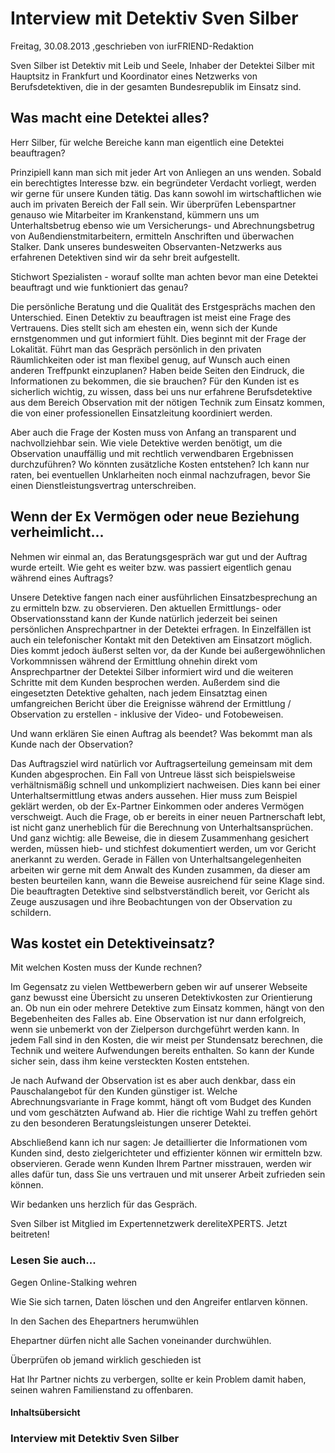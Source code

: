 # Interview mit Detektiv Sven Silber

Freitag, 30.08.2013 ,geschrieben von iurFRIEND-Redaktion

Sven Silber ist Detektiv mit Leib und Seele, Inhaber der Detektei Silber mit Hauptsitz in Frankfurt und Koordinator eines Netzwerks von Berufsdetektiven, die in der gesamten Bundesrepublik im Einsatz sind.

## Was macht eine Detektei alles?

Herr Silber, für welche Bereiche kann man eigentlich eine Detektei beauftragen?

Prinzipiell kann man sich mit jeder Art von Anliegen an uns wenden. Sobald ein berechtigtes Interesse bzw. ein begründeter Verdacht vorliegt, werden wir gerne für unsere Kunden tätig. Das kann sowohl im wirtschaftlichen wie auch im privaten Bereich der Fall sein. Wir überprüfen Lebenspartner genauso wie Mitarbeiter im Krankenstand, kümmern uns um Unterhaltsbetrug ebenso wie um Versicherungs- und Abrechnungsbetrug von Außendienstmitarbeitern, ermitteln Anschriften und überwachen Stalker. Dank unseres bundesweiten Observanten-Netzwerks aus erfahrenen Detektiven sind wir da sehr breit aufgestellt.

Stichwort Spezialisten - worauf sollte man achten bevor man eine Detektei beauftragt und wie funktioniert das genau?

Die persönliche Beratung und die Qualität des Erstgesprächs machen den Unterschied. Einen Detektiv zu beauftragen ist meist eine Frage des Vertrauens. Dies stellt sich am ehesten ein, wenn sich der Kunde ernstgenommen und gut informiert fühlt. Dies beginnt mit der Frage der Lokalität. Führt man das Gespräch persönlich in den privaten Räumlichkeiten oder ist man flexibel genug, auf Wunsch auch einen anderen Treffpunkt einzuplanen? Haben beide Seiten den Eindruck, die Informationen zu bekommen, die sie brauchen? Für den Kunden ist es sicherlich wichtig, zu wissen, dass bei uns nur erfahrene Berufsdetektive aus dem Bereich Observation mit der nötigen Technik zum Einsatz kommen, die von einer professionellen Einsatzleitung koordiniert werden.

Aber auch die Frage der Kosten muss von Anfang an transparent und nachvollziehbar sein. Wie viele Detektive werden benötigt, um die Observation unauffällig und mit rechtlich verwendbaren Ergebnissen durchzuführen? Wo könnten zusätzliche Kosten entstehen? Ich kann nur raten, bei eventuellen Unklarheiten noch einmal nachzufragen, bevor Sie einen Dienstleistungsvertrag unterschreiben.

## Wenn der Ex Vermögen oder neue Beziehung verheimlicht...

Nehmen wir einmal an, das Beratungsgespräch war gut und der Auftrag wurde erteilt. Wie geht es weiter bzw. was passiert eigentlich genau während eines Auftrags?

Unsere Detektive fangen nach einer ausführlichen Einsatzbesprechung an zu ermitteln bzw. zu observieren. Den aktuellen Ermittlungs- oder Observationsstand kann der Kunde natürlich jederzeit bei seinen persönlichen Ansprechpartner in der Detektei erfragen. In Einzelfällen ist auch ein telefonischer Kontakt mit den Detektiven am Einsatzort möglich. Dies kommt jedoch äußerst selten vor, da der Kunde bei außergewöhnlichen Vorkommnissen während der Ermittlung ohnehin direkt vom Ansprechpartner der Detektei Silber informiert wird und die weiteren Schritte mit dem Kunden besprochen werden. Außerdem sind die eingesetzten Detektive gehalten, nach jedem Einsatztag einen umfangreichen Bericht über die Ereignisse während der Ermittlung / Observation zu erstellen - inklusive der Video- und Fotobeweisen.

Und wann erklären Sie einen Auftrag als beendet? Was bekommt man als Kunde nach der Observation?

Das Auftragsziel wird natürlich vor Auftragserteilung gemeinsam mit dem Kunden abgesprochen. Ein Fall von Untreue lässt sich beispielsweise verhältnismäßig schnell und unkompliziert nachweisen. Dies kann bei einer Unterhaltsermittlung etwas anders aussehen. Hier muss zum Beispiel geklärt werden, ob der Ex-Partner Einkommen oder anderes Vermögen verschweigt. Auch die Frage, ob er bereits in einer neuen Partnerschaft lebt, ist nicht ganz unerheblich für die Berechnung von Unterhaltsansprüchen. Und ganz wichtig: alle Beweise, die in diesem Zusammenhang gesichert werden, müssen hieb- und stichfest dokumentiert werden, um vor Gericht anerkannt zu werden. Gerade in Fällen von Unterhaltsangelegenheiten arbeiten wir gerne mit dem Anwalt des Kunden zusammen, da dieser am besten beurteilen kann, wann die Beweise ausreichend für seine Klage sind. Die beauftragten Detektive sind selbstverständlich bereit, vor Gericht als Zeuge auszusagen und ihre Beobachtungen von der Observation zu schildern.

## Was kostet ein Detektiveinsatz?

Mit welchen Kosten muss der Kunde rechnen?

Im Gegensatz zu vielen Wettbewerbern geben wir auf unserer Webseite ganz bewusst eine Übersicht zu unseren Detektivkosten zur Orientierung an. Ob nun ein oder mehrere Detektive zum Einsatz kommen, hängt von den Begebenheiten des Falles ab. Eine Observation ist nur dann erfolgreich, wenn sie unbemerkt von der Zielperson durchgeführt werden kann. In jedem Fall sind in den Kosten, die wir meist per Stundensatz berechnen, die Technik und weitere Aufwendungen bereits enthalten. So kann der Kunde sicher sein, dass ihm keine versteckten Kosten entstehen.

Je nach Aufwand der Observation ist es aber auch denkbar, dass ein Pauschalangebot für den Kunden günstiger ist. Welche Abrechnungsvariante in Frage kommt, hängt oft vom Budget des Kunden und vom geschätzten Aufwand ab. Hier die richtige Wahl zu treffen gehört zu den besonderen Beratungsleistungen unserer Detektei.

Abschließend kann ich nur sagen: Je detaillierter die Informationen vom Kunden sind, desto zielgerichteter und effizienter können wir ermitteln bzw. observieren. Gerade wenn Kunden Ihrem Partner misstrauen, werden wir alles dafür tun, dass Sie uns vertrauen und mit unserer Arbeit zufrieden sein können.

Wir bedanken uns herzlich für das Gespräch.

Sven Silber ist Mitglied im Expertennetzwerk dereliteXPERTS. Jetzt beitreten!

### Lesen Sie auch...

Gegen Online-Stalking wehren

Wie Sie sich tarnen, Daten löschen und den Angreifer entlarven können.

In den Sachen des Ehepartners herumwühlen

Ehepartner dürfen nicht alle Sachen voneinander durchwühlen.

Überprüfen ob jemand wirklich geschieden ist

Hat Ihr Partner nichts zu verbergen, sollte er kein Problem damit haben, seinen wahren Familienstand zu offenbaren.

#### Inhaltsübersicht

### Interview mit Detektiv Sven Silber